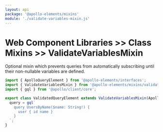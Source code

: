 ```yaml
---
layout: api
package: '@apollo-elements/mixins'
module: './validate-variables-mixin.js'
---
```


# Web Component Libraries >> Class Mixins >> ValidateVariablesMixin

Optional mixin which prevents queries from automatically subscribing until their non-nullable variables are defined.

```js
import { ApolloQueryElement } from '@apollo-elements/interfaces';
import { ValidateVariablesMixin } from '@apollo-elements/mixins/validate-variables-mixin';
import { gql } from '@apollo/client/core';

export class ValidatedQueryElement extends ValidateVariablesMixin(ApolloQueryElement) {
  query = gql`
    query UsersByName($name: String!) {
      user { id name }
    }
  `;
}
```
